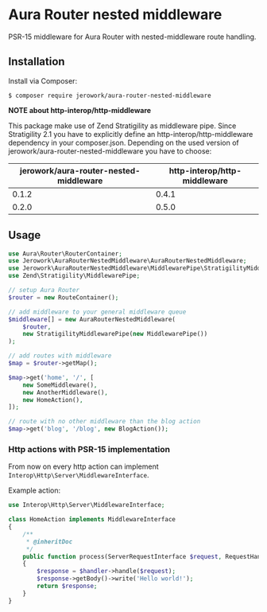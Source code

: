 # Aura Router nested middleware
PSR-15 middleware for Aura Router with nested-middleware route handling.

## Installation
Install via Composer: 
```
$ composer require jerowork/aura-router-nested-middleware
```

__NOTE about http-interop/http-middleware__

This package make use of Zend Stratigility as middleware pipe. Since Stratigility 2.1 you have to explicitly define an http-interop/http-middleware dependency in your composer.json. Depending on the used version of jerowork/aura-router-nested-middleware you have to choose:

|jerowork/aura-router-nested-middleware|http-interop/http-middleware|
|--|--|
|0.1.2|0.4.1|
|0.2.0|0.5.0|

## Usage
```php
use Aura\Router\RouterContainer;
use Jerowork\AuraRouterNestedMiddleware\AuraRouterNestedMiddleware;
use Jerowork\AuraRouterNestedMiddleware\MiddlewarePipe\StratigilityMiddlewarePipe;
use Zend\Stratigility\MiddlewarePipe;

// setup Aura Router
$router = new RouteContainer();

// add middleware to your general middleware queue
$middleware[] = new AuraRouterNestedMiddleware(
    $router,
    new StratigilityMiddlewarePipe(new MiddlewarePipe())
);

// add routes with middleware
$map = $router->getMap();

$map->get('home', '/', [
    new SomeMiddleware(),
    new AnotherMiddleware(),
    new HomeAction(),
]);

// route with no other middleware than the blog action
$map->get('blog', '/blog', new BlogAction());
```

### Http actions with PSR-15 implementation
From now on every http action can implement ```Interop\Http\Server\MiddlewareInterface```.

Example action:
```php
use Interop\Http\Server\MiddlewareInterface;

class HomeAction implements MiddlewareInterface
{
    /**
     * @inheritDoc
     */
    public function process(ServerRequestInterface $request, RequestHandlerInterface $handler)
    {
        $response = $handler->handle($request);
        $response->getBody()->write('Hello world!');
        return $response;
    }
}
```
